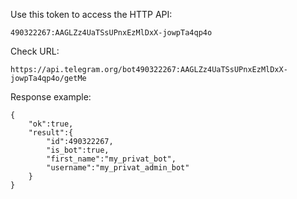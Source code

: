Use this token to access the HTTP API:
```
490322267:AAGLZz4UaTSsUPnxEzMlDxX-jowpTa4qp4o
```


Check URL:
```
https://api.telegram.org/bot490322267:AAGLZz4UaTSsUPnxEzMlDxX-jowpTa4qp4o/getMe
```

Response example:
```
{
    "ok":true,
    "result":{
        "id":490322267,
        "is_bot":true,
        "first_name":"my_privat_bot",
        "username":"my_privat_admin_bot"
    }
}
```
